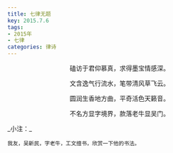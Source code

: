 ```yaml
---
title: 七律无题
key: 2015.7.6
tags: 
- 2015年 
- 七律
categories: 律诗
---
```


<p align="center">磕访于君仰慕真，求得墨宝情感深。
</p>
<p align="center">文含逸气行流水，笔带清风草飞云。
</p>
<p align="center">圆润生香地方曲，平奇活色天籁音。
</p>
<p align="center">不名方显字境界，款落老牛显吴门。
</p>
_小注：_

```
我友，吴新民，字老牛，工文擅书，欣赏一下他的书法。
```